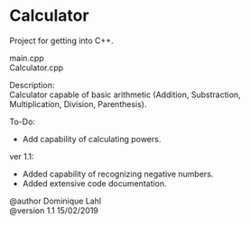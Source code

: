 # Calculator

Project for getting into C++.

main.cpp                                                                                                            
Calculator.cpp

Description:                                                                                                
Calculator capable of basic arithmetic (Addition, Substraction, Multiplication, Division, Parenthesis).

To-Do:
- Add capability of calculating powers.

ver 1.1:
- Added capability of recognizing negative numbers.
- Added extensive code documentation.

@author Dominique Lahl                                                                                                          
@version 1.1 15/02/2019
